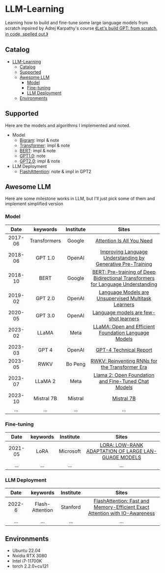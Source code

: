# LLM-Learning

Learning how to build and fine-tune some large language models from scratch inpsired by Adrej Karpathy's course [《Let's build GPT: from scratch, in code, spelled out.》](https://youtu.be/kCc8FmEb1nY?si=7hjbzwdxNODVoK_v)

## Catalog

- [LLM-Learning](#llm-learning)
  - [Catalog](#catalog)
  - [Supported](#supported)
  - [Awesome LLM](#awesome-llm)
    - [Model](#model)
    - [Fine-tuning](#fine-tuning)
    - [LLM Deployment](#llm-deployment)
  - [Environments](#environments)


## Supported

Here are the models and algorithms I implemented and noted.

- Model
  - [Bigram](./Bigram/README.md): impl & note
  - [Transformer](./Transformer/README.md): impl & note
  - [BERT](./BERT/README.md): impl & note
  - [GPT1.0](./GPT1/README.md): note
  - [GPT2.0](./GPT2/README.md): impl & note
- LLM Deployment
  - [FlashAttention](./FlashAttention/README.md): note & impl in GPT2

## Awesome LLM

Here are some milestone works in LLM, but I'll just pick some of them and implement simplified version

### Model

|  Date   |   keywords   | Institute | Sites|
| :-----: | :----------: | :-------: | :--: |
| 2017-06 | Transformers |  Google   | [Attention Is All You Need](https://arxiv.org/pdf/1706.03762.pdf)|
| 2018-06 |   GPT 1.0    |  OpenAI   | [Improving Language Understanding by Generative Pre-Training](https://www.cs.ubc.ca/~amuham01/LING530/papers/radford2018improving.pdf)|
| 2018-10 |     BERT     |  Google   | [BERT: Pre-training of Deep Bidirectional Transformers for Language Understanding](https://aclanthology.org/N19-1423.pdf)|
| 2019-02 |   GPT 2.0    |  OpenAI   | [Language Models are Unsupervised Multitask Learners](https://d4mucfpksywv.cloudfront.net/better-language-models/language_models_are_unsupervised_multitask_learners.pdf)|
| 2020-05 |   GPT 3.0    |  OpenAI   | [Language models are few-shot learners](https://papers.nips.cc/paper/2020/file/1457c0d6bfcb4967418bfb8ac142f64a-Paper.pdf)|
| 2023-02 |    LLaMA     |   Meta    | [LLaMA: Open and Efficient Foundation Language Models](https://research.facebook.com/publications/llama-open-and-efficient-foundation-language-models/)|
| 2023-03 |    GPT 4     |  OpenAI   | [GPT-4 Technical Report](https://openai.com/research/gpt-4)|
| 2023-05 |     RWKV     |  Bo Peng  | [RWKV: Reinventing RNNs for the Transformer Era](https://arxiv.org/abs/2305.13048)|
| 2023-07 |   LLaMA 2    |   Meta    | [Llama 2: Open Foundation and Fine-Tuned Chat Models](https://arxiv.org/pdf/2307.09288.pdf)|
| 2023-10 |  Mistral 7B  |  Mistral  | [Mistral 7B](https://arxiv.org/pdf/2310.06825.pdf%5D%5D%3E)|
| ... |  ...   |  ...   | ...  |


### Fine-tuning

|  Date   |   keywords   | Institute | Sites|
| :-----: | :----------: | :-------: | :--: |
| 2021-05 | LoRA |  Microsoft   | [LORA: LOW-RANK ADAPTATION OF LARGE LAN-GUAGE MODELS](https://arxiv.org/abs/2106.09685)|
| ... |  ...   |  ...   | ...  |

### LLM Deployment

|  Date   |   keywords   | Institute | Sites |
| :-----: | :----------: | :-------: | :--: |
| 2022-6 | Flash-Attention |  Stanford   | [FlashAttention: Fast and Memory-Efficient Exact Attention with IO-Awareness](https://github.com/Dao-AILab/flash-attention)|
| ... |  ...   |  ...   | ...  |


## Environments

- Ubuntu 22.04
- Nvidia RTX 3080
- Intel i7-11700K
- torch 2.2.0+cu121
